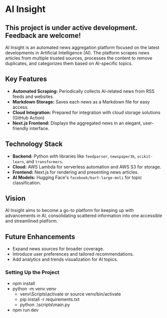 # AI Insight
This project is under active development.
Feedback are welcome!
---
AI Insight is an automated news aggregation platform focused on the latest developments in Artificial Intelligence (AI). The platform scrapes news articles from multiple trusted sources, processes the content to remove duplicates, and categorizes them based on AI-specific topics. 

## Key Features
- **Automated Scraping:** Periodically collects AI-related news from RSS feeds and websites.
- **Markdown Storage:** Saves each news as a Markdown file for easy access.
- **Cloud Integration:** Prepared for integration with cloud storage solutions (GitHub Action)
- **Next.js Frontend:** Displays the aggregated news in an elegant, user-friendly interface.

## Technology Stack
- **Backend:** Python with libraries like `feedparser`, `newspaper3k`, `scikit-learn`, and `transformers`.
- **Cloud:** AWS Lambda for serverless automation and AWS S3 for storage.
- **Frontend:** Next.js for rendering and presenting news articles.
- **AI Models:** Hugging Face's `facebook/bart-large-mnli` for topic classification.

## Vision
AI Insight aims to become a go-to platform for keeping up with advancements in AI, consolidating scattered information into one accessible and streamlined platform.

## Future Enhancements
- Expand news sources for broader coverage.
- Introduce user preferences and tailored recommendations.
- Add analytics and trends visualization for AI topics.


### Setting Up the Project
- npm install
- python -m venv venv
    - venv\Scripts\activate or source venv/bin/activate
    - pip install -r requirements.txt
    - python .\scripts\main.py
- npm run dev
